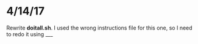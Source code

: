 # 4/14/17

Rewrite **doitall.sh**. I used the wrong instructions file for this one, so I need to redo it using ___
